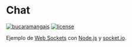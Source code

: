 # Chat

[![bucaramangajs](https://img.shields.io/badge/bucaramangajs-project-009bd4.svg)](http://meetup.com/BucaramangaJS)
[![license](https://img.shields.io/github/license/bucaramangajs/chat.svg?maxAge=2592000)](./LICENSE)

Ejemplo de [Web Sockets](https://medium.com/bucaramangajs/real-time-websockets-25fa0cb520b4) con [Node.js](http://nodejs.org) y [socket.io](http://socket.io).
